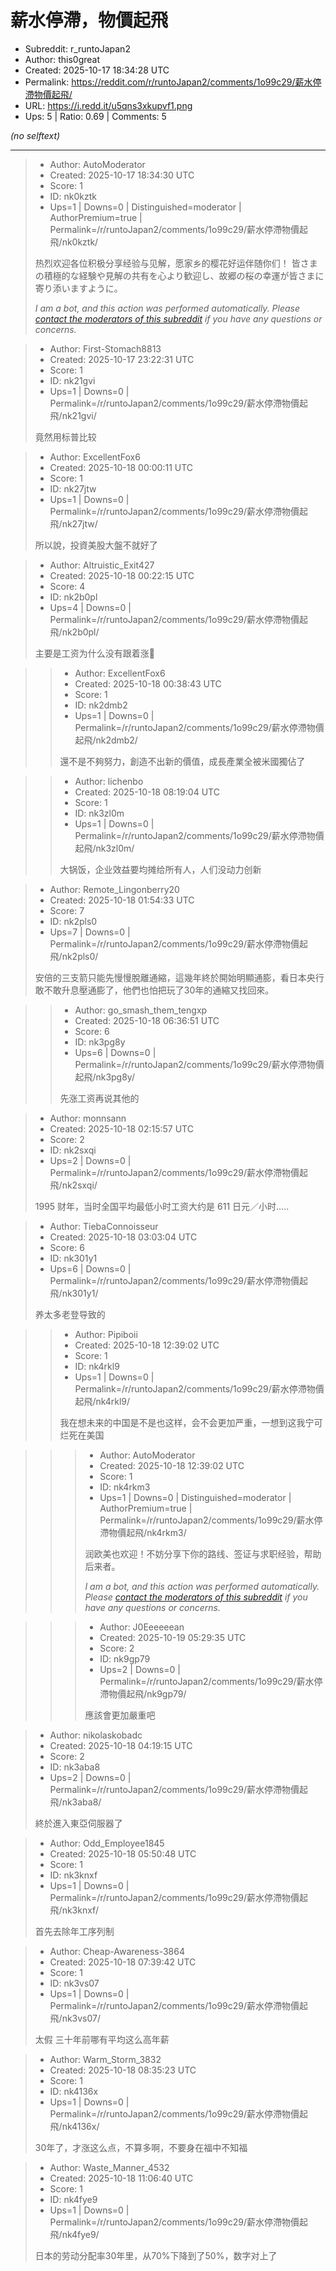 # 薪水停滯，物價起飛

- Subreddit: r_runtoJapan2
- Author: this0great
- Created: 2025-10-17 18:34:28 UTC
- Permalink: https://reddit.com/r/runtoJapan2/comments/1o99c29/薪水停滯物價起飛/
- URL: https://i.redd.it/u5qns3xkupvf1.png
- Ups: 5 | Ratio: 0.69 | Comments: 5

_(no selftext)_

---

> - Author: AutoModerator
> - Created: 2025-10-17 18:34:30 UTC
> - Score: 1
> - ID: nk0kztk
> - Ups=1 | Downs=0 | Distinguished=moderator | AuthorPremium=true | Permalink=/r/runtoJapan2/comments/1o99c29/薪水停滯物價起飛/nk0kztk/
>
> 热烈欢迎各位积极分享经验与见解，愿家乡的樱花好运伴随你们！
> 皆さまの積極的な経験や見解の共有を心より歓迎し、故郷の桜の幸運が皆さまに寄り添いますように。
> 
> *I am a bot, and this action was performed automatically. Please [contact the moderators of this subreddit](/message/compose/?to=/r/runtoJapan2) if you have any questions or concerns.*

> - Author: First-Stomach8813
> - Created: 2025-10-17 23:22:31 UTC
> - Score: 1
> - ID: nk21gvi
> - Ups=1 | Downs=0 | Permalink=/r/runtoJapan2/comments/1o99c29/薪水停滯物價起飛/nk21gvi/
>
> 竟然用标普比较

> - Author: ExcellentFox6
> - Created: 2025-10-18 00:00:11 UTC
> - Score: 1
> - ID: nk27jtw
> - Ups=1 | Downs=0 | Permalink=/r/runtoJapan2/comments/1o99c29/薪水停滯物價起飛/nk27jtw/
>
> 所以說，投資美股大盤不就好了

> - Author: Altruistic_Exit427
> - Created: 2025-10-18 00:22:15 UTC
> - Score: 4
> - ID: nk2b0pl
> - Ups=4 | Downs=0 | Permalink=/r/runtoJapan2/comments/1o99c29/薪水停滯物價起飛/nk2b0pl/
>
> 主要是工资为什么没有跟着涨🧐

>> - Author: ExcellentFox6
>> - Created: 2025-10-18 00:38:43 UTC
>> - Score: 1
>> - ID: nk2dmb2
>> - Ups=1 | Downs=0 | Permalink=/r/runtoJapan2/comments/1o99c29/薪水停滯物價起飛/nk2dmb2/
>>
>> 還不是不夠努力，創造不出新的價值，成長產業全被米國獨佔了

>> - Author: lichenbo
>> - Created: 2025-10-18 08:19:04 UTC
>> - Score: 1
>> - ID: nk3zl0m
>> - Ups=1 | Downs=0 | Permalink=/r/runtoJapan2/comments/1o99c29/薪水停滯物價起飛/nk3zl0m/
>>
>> 大锅饭，企业效益要均摊给所有人，人们没动力创新

> - Author: Remote_Lingonberry20
> - Created: 2025-10-18 01:54:33 UTC
> - Score: 7
> - ID: nk2pls0
> - Ups=7 | Downs=0 | Permalink=/r/runtoJapan2/comments/1o99c29/薪水停滯物價起飛/nk2pls0/
>
> 安倍的三支箭只能先慢慢脫離通縮，這幾年終於開始明顯通膨，看日本央行敢不敢升息壓通膨了，他們也怕把玩了30年的通縮又找回來。

>> - Author: go_smash_them_tengxp
>> - Created: 2025-10-18 06:36:51 UTC
>> - Score: 6
>> - ID: nk3pg8y
>> - Ups=6 | Downs=0 | Permalink=/r/runtoJapan2/comments/1o99c29/薪水停滯物價起飛/nk3pg8y/
>>
>> 先涨工资再说其他的

> - Author: monnsann
> - Created: 2025-10-18 02:15:57 UTC
> - Score: 2
> - ID: nk2sxqi
> - Ups=2 | Downs=0 | Permalink=/r/runtoJapan2/comments/1o99c29/薪水停滯物價起飛/nk2sxqi/
>
> 1995 财年，当时全国平均最低小时工资大约是 611 日元／小时…..

> - Author: TiebaConnoisseur
> - Created: 2025-10-18 03:03:04 UTC
> - Score: 6
> - ID: nk301y1
> - Ups=6 | Downs=0 | Permalink=/r/runtoJapan2/comments/1o99c29/薪水停滯物價起飛/nk301y1/
>
> 养太多老登导致的

>> - Author: Pipiboii
>> - Created: 2025-10-18 12:39:02 UTC
>> - Score: 1
>> - ID: nk4rkl9
>> - Ups=1 | Downs=0 | Permalink=/r/runtoJapan2/comments/1o99c29/薪水停滯物價起飛/nk4rkl9/
>>
>> 我在想未来的中国是不是也这样，会不会更加严重，一想到这我宁可烂死在美国

>>> - Author: AutoModerator
>>> - Created: 2025-10-18 12:39:02 UTC
>>> - Score: 1
>>> - ID: nk4rkm3
>>> - Ups=1 | Downs=0 | Distinguished=moderator | AuthorPremium=true | Permalink=/r/runtoJapan2/comments/1o99c29/薪水停滯物價起飛/nk4rkm3/
>>>
>>> 润欧美也欢迎！不妨分享下你的路线、签证与求职经验，帮助后来者。
>>> 
>>> 
>>> *I am a bot, and this action was performed automatically. Please [contact the moderators of this subreddit](/message/compose/?to=/r/runtoJapan2) if you have any questions or concerns.*

>>> - Author: J0Eeeeeean
>>> - Created: 2025-10-19 05:29:35 UTC
>>> - Score: 2
>>> - ID: nk9gp79
>>> - Ups=2 | Downs=0 | Permalink=/r/runtoJapan2/comments/1o99c29/薪水停滯物價起飛/nk9gp79/
>>>
>>> 應該會更加嚴重吧

> - Author: nikolaskobadc
> - Created: 2025-10-18 04:19:15 UTC
> - Score: 2
> - ID: nk3aba8
> - Ups=2 | Downs=0 | Permalink=/r/runtoJapan2/comments/1o99c29/薪水停滯物價起飛/nk3aba8/
>
> 終於進入東亞伺服器了

> - Author: Odd_Employee1845
> - Created: 2025-10-18 05:50:48 UTC
> - Score: 1
> - ID: nk3knxf
> - Ups=1 | Downs=0 | Permalink=/r/runtoJapan2/comments/1o99c29/薪水停滯物價起飛/nk3knxf/
>
> 首先去除年工序列制

> - Author: Cheap-Awareness-3864
> - Created: 2025-10-18 07:39:42 UTC
> - Score: 1
> - ID: nk3vs07
> - Ups=1 | Downs=0 | Permalink=/r/runtoJapan2/comments/1o99c29/薪水停滯物價起飛/nk3vs07/
>
> 太假 三十年前哪有平均这么高年薪

> - Author: Warm_Storm_3832
> - Created: 2025-10-18 08:35:23 UTC
> - Score: 1
> - ID: nk4136x
> - Ups=1 | Downs=0 | Permalink=/r/runtoJapan2/comments/1o99c29/薪水停滯物價起飛/nk4136x/
>
> 30年了，才涨这么点，不算多啊，不要身在福中不知福

> - Author: Waste_Manner_4532
> - Created: 2025-10-18 11:06:40 UTC
> - Score: 1
> - ID: nk4fye9
> - Ups=1 | Downs=0 | Permalink=/r/runtoJapan2/comments/1o99c29/薪水停滯物價起飛/nk4fye9/
>
> 日本的劳动分配率30年里，从70%下降到了50%，数字对上了
